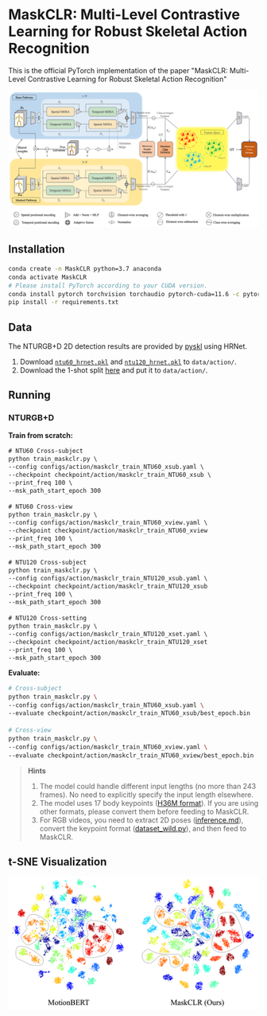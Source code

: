 # MaskCLR: Multi-Level Contrastive Learning for Robust Skeletal Action Recognition


This is the official PyTorch implementation of the paper "MaskCLR: Multi-Level Contrastive Learning for Robust Skeletal Action Recognition"

<p align="center">
<img src="figures/overview.png">
</p>

## Installation

```bash
conda create -n MaskCLR python=3.7 anaconda
conda activate MaskCLR
# Please install PyTorch according to your CUDA version.
conda install pytorch torchvision torchaudio pytorch-cuda=11.6 -c pytorch -c nvidia
pip install -r requirements.txt
```

## Data

The NTURGB+D 2D detection results are provided by [pyskl](https://github.com/kennymckormick/pyskl/blob/main/tools/data/README.md) using HRNet.

1. Download [`ntu60_hrnet.pkl`](https://download.openmmlab.com/mmaction/pyskl/data/nturgbd/ntu60_hrnet.pkl) and  [`ntu120_hrnet.pkl`](https://download.openmmlab.com/mmaction/pyskl/data/nturgbd/ntu120_hrnet.pkl) to  `data/action/`. 
2. Download the 1-shot split [here](https://1drv.ms/f/s!AvAdh0LSjEOlfi-hqlHxdVMZxWM) and put it to  `data/action/`. 

## Running

### NTURGB+D

**Train from scratch:**

```shell
# NTU60 Cross-subject
python train_maskclr.py \
--config configs/action/maskclr_train_NTU60_xsub.yaml \
--checkpoint checkpoint/action/maskclr_train_NTU60_xsub \
--print_freq 100 \
--msk_path_start_epoch 300

# NTU60 Cross-view
python train_maskclr.py \
--config configs/action/maskclr_train_NTU60_xview.yaml \
--checkpoint checkpoint/action/maskclr_train_NTU60_xview
--print_freq 100 \
--msk_path_start_epoch 300

# NTU120 Cross-subject
python train_maskclr.py \
--config configs/action/maskclr_train_NTU120_xsub.yaml \
--checkpoint checkpoint/action/maskclr_train_NTU120_xsub
--print_freq 100 \
--msk_path_start_epoch 300

# NTU120 Cross-setting
python train_maskclr.py \
--config configs/action/maskclr_train_NTU120_xset.yaml \
--checkpoint checkpoint/action/maskclr_train_NTU120_xset
--print_freq 100 \
--msk_path_start_epoch 300
```

**Evaluate:**

```bash
# Cross-subject
python train_maskclr.py \
--config configs/action/maskclr_train_NTU60_xsub.yaml \
--evaluate checkpoint/action/maskclr_train_NTU60_xsub/best_epoch.bin 

# Cross-view
python train_maskclr.py \
--config configs/action/maskclr_train_NTU60_xview.yaml \
--evaluate checkpoint/action/maskclr_train_NTU60_xview/best_epoch.bin 
```


> **Hints**
>
> 1. The model could handle different input lengths (no more than 243 frames). No need to explicitly specify the input length elsewhere.
> 2. The model uses 17 body keypoints ([H36M format](https://github.com/JimmySuen/integral-human-pose/blob/master/pytorch_projects/common_pytorch/dataset/hm36.py#L32)). If you are using other formats, please convert them before feeding to MaskCLR. 
> 3. For RGB videos, you need to extract 2D poses ([inference.md](docs/inference.md)), convert the keypoint format ([dataset_wild.py](lib/data/dataset_wild.py)), and then feed to MaskCLR.
>


## t-SNE Visualization

<p align="center">
<img src="figures/feature_space.png">
</p>
